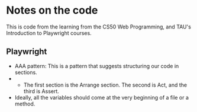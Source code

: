 # Notes on the code
This is code from the learning from the CS50 Web Programming, and TAU's Introduction to Playwright courses.

## Playwright
- AAA pattern: This is a pattern that suggests structuring our code in sections.
- - The first section is the Arrange section. The second is Act, and the third is Assert.
- Ideally, all the variables should come at the very beginning of a file or a method. 
